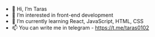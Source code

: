 - 👋 Hi, I’m Taras
- 👀 I’m interested in front-end development
- 🌱 I’m currently learning React, JavaScript, HTML, CSS
- 📫 You can write me in telegram - https://t.me/taras0102
